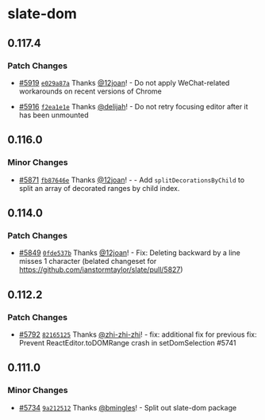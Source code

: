 # slate-dom

## 0.117.4

### Patch Changes

- [#5919](https://github.com/ianstormtaylor/slate/pull/5919) [`e029a87a`](https://github.com/ianstormtaylor/slate/commit/e029a87aba0d124af39c519813448201da32193d) Thanks [@12joan](https://github.com/12joan)! - Do not apply WeChat-related workarounds on recent versions of Chrome

- [#5916](https://github.com/ianstormtaylor/slate/pull/5916) [`f2ea1e1e`](https://github.com/ianstormtaylor/slate/commit/f2ea1e1e3ae281cfef145b92a9cb61c7a749363d) Thanks [@delijah](https://github.com/delijah)! - Do not retry focusing editor after it has been unmounted

## 0.116.0

### Minor Changes

- [#5871](https://github.com/ianstormtaylor/slate/pull/5871) [`fb87646e`](https://github.com/ianstormtaylor/slate/commit/fb87646e8643e1d0547134cea9d1f57912f06a92) Thanks [@12joan](https://github.com/12joan)! - - Add `splitDecorationsByChild` to split an array of decorated ranges by child index.

## 0.114.0

### Patch Changes

- [#5849](https://github.com/ianstormtaylor/slate/pull/5849) [`0fde537b`](https://github.com/ianstormtaylor/slate/commit/0fde537b52c23dd374721501e31e9aab56ce6477) Thanks [@12joan](https://github.com/12joan)! - Fix: Deleting backward by a line misses 1 character (belated changeset for https://github.com/ianstormtaylor/slate/pull/5827)

## 0.112.2

### Patch Changes

- [#5792](https://github.com/ianstormtaylor/slate/pull/5792) [`82165125`](https://github.com/ianstormtaylor/slate/commit/82165125957644f7dfe81d55a620f4d31132e3c9) Thanks [@zhi-zhi-zhi](https://github.com/zhi-zhi-zhi)! - fix: additional fix for previous fix: Prevent ReactEditor.toDOMRange crash in setDomSelection #5741

## 0.111.0

### Minor Changes

- [#5734](https://github.com/ianstormtaylor/slate/pull/5734) [`9a212512`](https://github.com/ianstormtaylor/slate/commit/9a2125127064f35332d5c06df2dfa3768f745185) Thanks [@bmingles](https://github.com/bmingles)! - Split out slate-dom package
